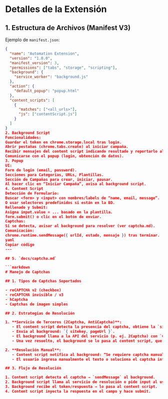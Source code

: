 # Detalles de la Extensión

## 1. Estructura de Archivos (Manifest V3)

Ejemplo de `manifest.json`:
```json
{
  "name": "Automation Extension",
  "version": "1.0.0",
  "manifest_version": 3,
  "permissions": ["tabs", "storage", "scripting"],
  "background": {
    "service_worker": "background.js"
  },
  "action": {
    "default_popup": "popup.html"
  },
  "content_scripts": [
    {
      "matches": ["<all_urls>"],
      "js": ["contentScript.js"]
    }
  ]
}
2. Background Script
Funcionalidades:
Guardar el token en chrome.storage.local tras login.
Abrir pestañas (chrome.tabs.create) al iniciar campaña.
Recibir mensajes del content script indicando resultado y reportarlo al backend.
Comunicarse con el popup (login, obtención de datos).
3. Popup
UI:
Form de login (email, password).
Secciones para Categorías, URLs, Plantillas.
Sección de Campañas para crear, iniciar, pausar.
Al hacer clic en “Iniciar Campaña”, avisa al background script.
4. Content Script
Detección de Formulario:
Buscar <form> y <input> con nombres/labels de “name, email, message”.
O usar selectores predefinidos si están en la BD.
Rellenado y Submit:
Asigna input.value = ... basado en la plantilla.
form.submit() o clic en el botón de enviar.
Captchas:
Si se detecta, avisar al background para resolver (ver captcha.md).
Comunicación:
chrome.runtime.sendMessage({ urlId, estado, mensaje }) tras terminar.
yaml
Copiar código
---

## 5. `docs/captcha.md`

```markdown
# Manejo de Captchas

## 1. Tipos de Captchas Soportados

- reCAPTCHA v2 (checkbox)
- reCAPTCHA invisible / v3
- hCaptcha
- Captchas de imagen simples

## 2. Estrategias de Resolución

1. **Servicio de Terceros (2Captcha, AntiCaptcha)**:
   - El content script detecta la presencia del captcha, obtiene la `sitekey`.
   - Envía al background: `{ sitekey, pageUrl }`.
   - El background llama a la API del servicio (p. ej. 2Captcha) con `CAPTCHA_SERVICE_KEY`.
   - Una vez resuelto, el background se lo pasa al content script, que lo inyecta y hace submit.

2. **Resolución Manual**:
   - Content script notifica al background: “Se requiere captcha manual”.
   - El usuario ingresa manualmente el texto o soluciona el captcha interactivo.

## 3. Flujo de Resolución

1. Content script detecta el captcha → `sendMessage` al background.
2. Background script llama al servicio de resolución o pide input al usuario.
3. Background recibe el token/respuesta → lo pasa al content script.
4. Content script inyecta la respuesta en el campo y hace submit.

